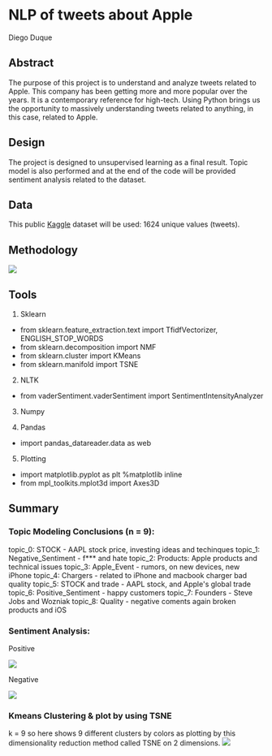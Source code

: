 # NLP of tweets about Apple

Diego Duque


## Abstract

The purpose of this project is to understand and analyze tweets related to Apple. This company has been getting more and more popular over the years. It is a contemporary reference for high-tech. Using Python brings us the opportunity to massively understanding tweets related to anything, in this case, related to Apple.

## Design
The project is designed to unsupervised learning as a final result. Topic model is also performed and at the end of the code  will be provided sentiment analysis related to the dataset.

## Data
This public [Kaggle](https://www.kaggle.com/seriousran/appletwittersentimenttexts) dataset will be used: 1624 unique values (tweets).

## Methodology 

<img src="https://github.com/dieguque/project5/blob/42fb1ae75639e58bea4b34da990ed49fc9bf4904/charts/Methodology.png">

## Tools

1. Sklearn  
- from sklearn.feature_extraction.text import TfidfVectorizer, ENGLISH_STOP_WORDS  
- from sklearn.decomposition import NMF
- from sklearn.cluster import KMeans
- from sklearn.manifold import TSNE

2. NLTK 
- from vaderSentiment.vaderSentiment import SentimentIntensityAnalyzer

3. Numpy

4. Pandas
- import pandas_datareader.data as web

5. Plotting
- import matplotlib.pyplot as plt
%matplotlib inline
- from mpl_toolkits.mplot3d import Axes3D


## Summary 

### Topic Modeling Conclusions (n = 9):

topic_0: STOCK - AAPL stock price, investing ideas and techinques
topic_1: Negative_Sentiment - f*** and hate
topic_2: Products: Apple products and technical issues
topic_3: Apple_Event - rumors, on new devices, new iPhone
topic_4: Chargers - related to iPhone and macbook charger bad quality
topic_5: STOCK and trade - AAPL stock, and Apple's global trade
topic_6: Positive_Sentiment - happy customers
topic_7: Founders - Steve Jobs and Wozniak
topic_8: Quality - negative coments again broken products and iOS

### Sentiment Analysis:

Positive

<img src="https://github.com/dieguque/project5/blob/ea19d5539083d0376b8f807032dc395935b975f0/charts/positive.png">

Negative

<img src="https://github.com/dieguque/project5/blob/ea19d5539083d0376b8f807032dc395935b975f0/charts/negative.png">

### Kmeans Clustering & plot by using TSNE

k = 9 so here shows 9 different clusters by colors as plotting by this dimensionality reduction method called TSNE on 2 dimensions.
<img src="https://github.com/dieguque/project5/blob/ea19d5539083d0376b8f807032dc395935b975f0/charts/TSNE.png">
